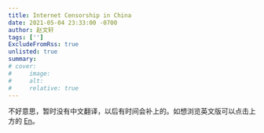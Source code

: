 ```yaml
---
title: Internet Censorship in China
date: 2021-05-04 23:33:00 -0700
author: 赵文轩
tags: ['']
ExcludeFromRss: true
unlisted: true
summary: 
# cover:
#     image: 
#     alt: 
#     relative: true
---
```

不好意思，暂时没有中文翻译，以后有时间会补上的。如想浏览英文版可以点击上方的 <ins>En</ins>。
